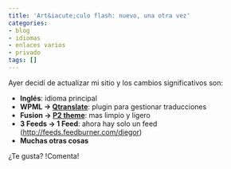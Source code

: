 ```yaml
---
title: 'Art&iacute;culo flash: nuevo, una otra vez'
categories:
- blog
- idiomas
- enlaces varios
- privado
tags: []
---
```

Ayer decidí de actualizar mi sitio y los cambios significativos son:

  * **Inglés**: idioma principal
  * **WPML -> [Qtranslate](http://www.qianqin.de/qtranslate/)**: plugin para gestionar traducciones
  * **Fusion -> [P2 theme](http://p2theme.com/)**: mas limpio y ligero
  * **3 Feeds -> 1 Feed**: ahora hay solo un feed (<http://feeds.feedburner.com/diegor>)
  * **Muchas otras cosas**
  
¿Te gusta? !Comenta!